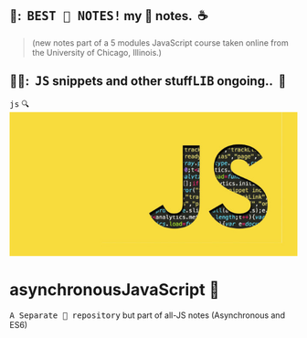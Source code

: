 ## :pear::&nbsp; <kbd>BEST :notebook: NOTES!</kbd> my :pizza: notes.   &nbsp;:coffee:  
> (new notes part of a 5 modules JavaScript course taken online from the University of Chicago, Illinois.)

## :pear::pear::&nbsp; <kbd>JS</kbd> snippets and other stuff<kbd>LIB</kbd> ongoing.. &nbsp;:rocket:


 


  
 <kbd>js</kbd> :mag:
 <br>
 ![js1](images/js.jpg)
 
 
# asynchronousJavaScript  :checkered_flag:
<kbd>A Separate :notebook: repository</kbd> but part of all-JS notes (Asynchronous and ES6)
 

  
 

 
 
 
 
 
  


